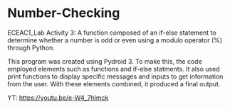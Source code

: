 # Number-Checking
ECEAC1_Lab Activity 3: A function composed of an if-else statement to determine whether a number is odd or even using a modulo operator (%) through Python.

This program was created using Pydroid 3. To make this, the code employed elements such as functions and if-else statments. It also used print functions to display specific messages and inputs to get information from the user. With these elements combined, it produced a final output.

YT: https://youtu.be/e-W4_7hlmck
